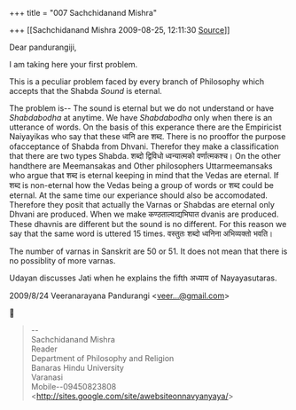 +++
title = "007 Sachchidanand Mishra"

+++
[[Sachchidanand Mishra	2009-08-25, 12:11:30 [Source](https://groups.google.com/g/bvparishat/c/21Y-xtKw4A8)]]



Dear pandurangiji,

I am taking here your first problem.

This is a peculiar problem faced by every branch of Philosophy which accepts that the Shabda *Sound* is eternal.

The problem is-- The sound is eternal but we do not understand or have *Shabdabodha* at anytime. We have *Shabdabodha* only when there is an utterance of words. On the basis of this experance there are the Empiricist Naiyayikas who say that these ध्वनि are शब्द. There is no prooffor the purpose ofacceptance of Shabda from Dhvani. Therefor they make a classification that there are two types Shabda. शब्दो द्विविधो ध्वन्यात्मको वर्णात्मकश्च। On the other handthere are Meemansakas and Other philosophers Uttarmeemansaks who argue that शब्द is eternal keeping in mind that the Vedas are eternal. If शब्द is non-eternal how the Vedas being a group of words or शब्द could be eternal. At the same time our experiance should also be accomodated. Therefore they posit that actually the Varnas or Shabdas are eternal only Dhvani are produced. When we make कण्ठताल्वाद्यभिघात dvanis are produced. These dhavnis are different but the sound is no different. For this reason we say that the same word is uttered 15 times. वस्तुतः शब्दो ध्वनिना अभिव्यक्तो भवति।



The number of varnas in Sanskrit are 50 or 51. It does not mean that there is no possiblity of more varnas.



Udayan discusses Jati when he explains the fifth अध्याय of Nayayasutaras.  
  

2009/8/24 Veeranarayana Pandurangi \<[veer...@gmail.com]()\>  



> --  
> Sachchidanand Mishra  
> Reader  
> Department of Philosophy and Religion  
> Banaras Hindu University  
> Varanasi  
> Mobile--09450823808  
> \<<http://sites.google.com/site/awebsiteonnavyanyaya/>\>  

